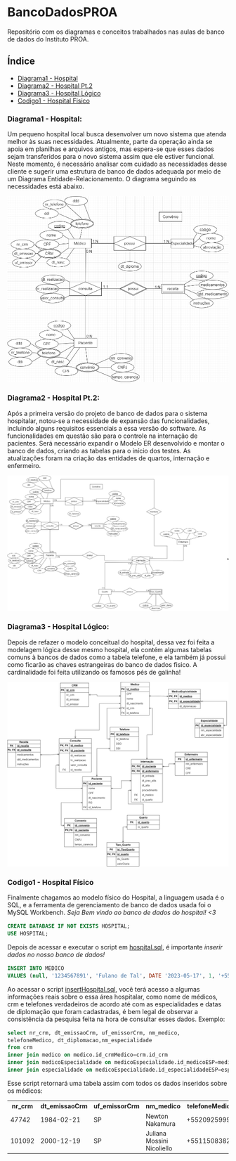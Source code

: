 # **BancoDadosPROA**
Repositório com os diagramas e conceitos trabalhados nas aulas de banco de dados do Instituto PROA.

## Índice 

* [Diagrama1 - Hospital](#Diagrama1---Hospital)
* [Diagrama2 - Hospital Pt.2](#diagrama2---hospital-pt2)
* [Diagrama3 - Hospital Lógico](#diagrama3---hospital-lógico)
* [Codigo1 - Hospital Fisico](#codigo1---hospital-físico)

### Diagrama1 - Hospital:

 Um pequeno hospital local busca desenvolver um novo sistema que atenda melhor às suas necessidades. Atualmente, parte da operação ainda se apoia em planilhas e arquivos antigos, mas espera-se que esses dados sejam transferidos para o novo sistema assim que ele estiver funcional. Neste momento, é necessário analisar com cuidado as necessidades desse cliente e sugerir uma estrutura de banco de dados adequada por meio de um Diagrama Entidade-Relacionamento. O diagrama seguindo as necessidades está abaixo. 

![image](Diagramas/DiagramaHospital.png)

### Diagrama2 - Hospital Pt.2:

 Após a primeira versão do projeto de banco de dados para o sistema hospitalar, notou-se a necessidade de expansão das funcionalidades, incluindo alguns requisitos essenciais a essa versão do software. As funcionalidades em questão são para o controle na internação de pacientes. Será necessário expandir o Modelo ER desenvolvido e montar o banco de dados, criando as tabelas para o início dos testes. As atualizações foram na criação das entidades de quartos, internação e enfermeiro.
 
![image](Diagramas/DiagramaHospitalPt2.png)

### Diagrama3 - Hospital Lógico:

 Depois de refazer o modelo conceitual do hospital, dessa vez foi feita a modelagem lógica desse mesmo hospital, ela contém algumas tabelas comuns à bancos de dados como a tabela telefone, e ela também já possui como ficarão as chaves estrangeiras do banco de dados fisico. A cardinalidade foi feita utilizando os famosos pés de galinha!
 
![image](Diagramas/DiagramaLogicoHospital.png)

### Codigo1 - Hospital Físico
Finalmente chagamos ao modelo físico do Hospital, a linguagem usada é o SQL, e a ferramenta de gerenciamento de banco de dados usada foi o MySQL Workbench. *Seja Bem vindo ao banco de dados do hospital! <3*

```SQL
CREATE DATABASE IF NOT EXISTS HOSPITAL;
USE HOSPITAL;
```

Depois de acessar e executar o script em <a href='ScriptSQL/hospital.sql'>hospital.sql</a>, é importante *inserir dados no nosso banco de dados!*

```SQL
INSERT INTO MEDICO 
VALUES (null, '1234567891', 'Fulano de Tal', DATE '2023-05-17', 1, '+5511999999999');
```

Ao acessar o script <a href='ScriptSQL/insertHospital.sql'>insertHospital.sql</a>, você terá acesso a algumas informações reais sobre o essa área hospitalar, como nome de médicos, crm e telefones verdadeiros de acordo até com as especialidades e datas de diplomação que foram cadastradas, é bem legal de observar a consistência da pesquisa feita na hora de consultar esses dados. Exemplo:

```SQL
select nr_crm, dt_emissaoCrm, uf_emissorCrm, nm_medico, 
telefoneMedico, dt_diplomacao,nm_especialidade 
from crm
inner join medico on medico.id_crmMedico=crm.id_crm
inner join medicoEspecialidade on medicoEspecialidade.id_medicoESP=medico.id_medico
inner join especialidade on medicoEspecialidade.id_especialidadeESP=especialidade.id_especialidade;
```

Esse script retornará uma tabela assim com todos os dados inseridos sobre os médicos:
<table>
<tr>
    <th>nr_crm</th>
    <th>dt_emissaoCrm</th>
    <th>uf_emissorCrm</th>
    <th>nm_medico</th>
    <th>telefoneMedico</th>
    <th>dt_diplomacao</th>
    <th>nm_especialidade</th>
  </tr>
  <tr>
    <td>47742</td>
    <td>1984-02-21</td>
    <td>SP</td>
    <td>Newton Nakamura</td>
    <td>+5520925999</td>
    <td>1983-12-20</td>
    <td>Pediatria</td>
  </tr>	
  <tr>
    <td>101092</td>
    <td>2000-12-19</td>
    <td>SP</td>
    <td>Juliana Mossini Nicoliello</td>
    <td>+55115083822</td>
    <td>2003-12-20</td>
    <td>Clínica Geral</td>
  </tr>
</table>
